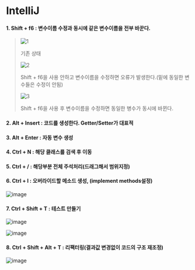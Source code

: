 
# IntelliJ

#### 1. Shift + f6 : 변수이름 수정과 동시에 같은 변수이름을 전부 바꾼다.

>![1](https://user-images.githubusercontent.com/114403546/194759864-71d2034e-4665-4a08-ac8b-fff9c9c6824d.png)
>
>기존 상태
>
>![2](https://user-images.githubusercontent.com/114403546/194759912-74cbb6ec-4187-440f-8c9f-608bcde552bf.png)
>
>Shift + f6을 사용 안하고 변수이름을 수정하면 오류가 발생한다.(밑에 동일한 변수들은 수정이 안됨)
>
>![3](https://user-images.githubusercontent.com/114403546/194759916-cff018ba-7ab4-42cf-90a3-92a62bb89c7d.png)
>
>Shift + f6을 사용 후 변수이름을 수정하면 동일한 병수가 동시에 바뀐다.

#### 2. Alt + Insert : 코드를 생성한다. Getter/Setter가 대표적

#### 3. Alt + Enter : 자동 변수 생성

#### 4. Ctrl + N : 해당 클래스를 검색 후 이동

#### 5. Ctrl + / : 해당부분 전체 주석처리(드래그해서 범위지정)

#### 6. Ctrl + I : 오버라이드할 메소드 생성, (implement methods설정)

![image](https://user-images.githubusercontent.com/114403546/197399607-94902045-577a-40d0-849e-02f4845852ad.png)

#### 7. Ctrl + Shift + T : 테스트 만들기

![image](https://user-images.githubusercontent.com/114403546/198040826-161a373c-033d-4081-8f7b-9f6e0facc134.png)

![image](https://user-images.githubusercontent.com/114403546/198040926-3da079bb-d0c7-4795-94ab-2a95e03fd91b.png)

#### 8. Ctrl + Shift + Alt + T : 리팩터링(결과값 변경없이 코드의 구조 재조정)

![image](https://user-images.githubusercontent.com/114403546/202907276-ffd0974c-1b59-4423-9c0d-223ac9f7797f.png)

